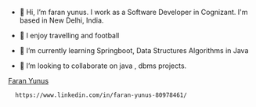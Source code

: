 - 👋 Hi, I’m faran yunus.
    I work as a Software Developer in Cognizant. I'm based in New Delhi, India.
 
- 👀 I enjoy travelling and football
- 🌱 I’m currently learning Springboot, Data Structures Algorithms in Java


- 💞️ I’m looking to collaborate on java , dbms projects.

<script src="https://platform.linkedin.com/badges/js/profile.js" async defer type="text/javascript"></script>

<div class="badge-base LI-profile-badge" data-locale="en_US" data-size="medium" data-theme="light" data-type="HORIZONTAL" data-vanity="faran-yunus-80978461" data-version="v1"><a class="badge-base__link LI-simple-link" href="https://in.linkedin.com/in/faran-yunus-80978461?trk=profile-badge">Faran Yunus</a></div>
              

      https://www.linkedin.com/in/faran-yunus-80978461/




<!---
faran-yunus/faran-yunus is a ✨ special ✨ repository because its `README.md` (this file) appears on your GitHub profile.
You can click the Preview link to take a look at your changes.
--->
